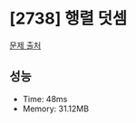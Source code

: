 # [2738] 행렬 덧셈

[문제 출처](https://www.acmicpc.net/problem/2738)

## 성능

- Time: 48ms
- Memory: 31.12MB